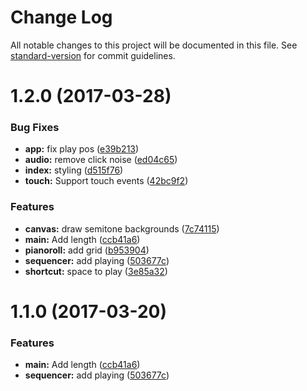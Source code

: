 # Change Log

All notable changes to this project will be documented in this file. See [standard-version](https://github.com/conventional-changelog/standard-version) for commit guidelines.

<a name="1.2.0"></a>
# 1.2.0 (2017-03-28)


### Bug Fixes

* **app:** fix play pos ([e39b213](https://github.com/hashrock/minroll/commit/e39b213))
* **audio:** remove click noise ([ed04c65](https://github.com/hashrock/minroll/commit/ed04c65))
* **index:** styling ([d515f76](https://github.com/hashrock/minroll/commit/d515f76))
* **touch:** Support touch events ([42bc9f2](https://github.com/hashrock/minroll/commit/42bc9f2))


### Features

* **canvas:** draw semitone backgrounds ([7c74115](https://github.com/hashrock/minroll/commit/7c74115))
* **main:** Add length ([ccb41a6](https://github.com/hashrock/minroll/commit/ccb41a6))
* **pianoroll:** add grid ([b953904](https://github.com/hashrock/minroll/commit/b953904))
* **sequencer:** add playing ([503677c](https://github.com/hashrock/minroll/commit/503677c))
* **shortcut:** space to play ([3e85a32](https://github.com/hashrock/minroll/commit/3e85a32))



<a name="1.1.0"></a>
# 1.1.0 (2017-03-20)


### Features

* **main:** Add length ([ccb41a6](https://github.com/hashrock-sandbox/minroll/commit/ccb41a6))
* **sequencer:** add playing ([503677c](https://github.com/hashrock-sandbox/minroll/commit/503677c))
